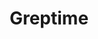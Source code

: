 ---
codehost: https://github.com/https://github.com/GreptimeTeam/greptimedb
linkedin: https://linkedin.com/company/greptime
logohandle: greptime
sort: greptime
title: Greptime
twitter: https://x.com/greptime
website: https://greptime.com/
---